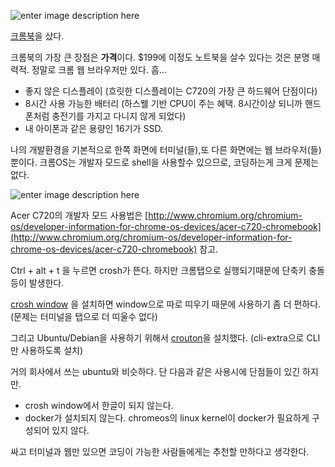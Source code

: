 <!-- Title: Chromebook for coding -->
<!-- Tags: chromeos -->
<!-- Created: 2014-01-06 -->
<!-- Updated: 2014-01-06 -->


![enter image description here][1]

[크롬북](http://www.theverge.com/2013/10/23/4948120/acer-c720-chromebook-review)을 샀다. 

크롬북의 가장 큰 장점은 **가격**이다. $199에 이정도 노트북을 살수 있다는 것은 분명 매력적.
정말로 크롬 웹 브라우저만 있다. 흠... 

- 좋지 않은 디스플레이 (흐릿한 디스플레이는 C720의 가장 큰 하드웨어 단점이다)  
- 8시간 사용 가능한 배터리 (하스웰 기반 CPU이 주는 혜택. 8시간이상 되니까 핸드폰처럼 충전기를 가지고 다니지 않게 되었다)
- 내 아이폰과 같은 용량인 16기가 SSD.

나의 개발환경을 기본적으로 한쪽 화면에 터미널(들),또 다른 화면에는 웹 브라우저(들)뿐이다. 크롬OS는 개발자 모드로 shell을 사용할수 있으므로, 코딩하는게 크게 문제는 없다. 

![enter image description here][2]

Acer C720의 개발자 모드 사용법은 [http://www.chromium.org/chromium-os/developer-information-for-chrome-os-devices/acer-c720-chromebook](http://www.chromium.org/chromium-os/developer-information-for-chrome-os-devices/acer-c720-chromebook) 참고.

Ctrl + alt + t 을 누르면 crosh가 뜬다. 하지만 크롬탭으로 실행되기때문에 단축키 충돌등이 발생한다. 

[crosh window](https://chrome.google.com/webstore/detail/crosh-window/nhbmpbdladcchdhkemlojfjdknjadhmh) 을 설치하면 window으로 따로 띠우기 때문에 사용하기 좀 더 편하다. (문제는 터미널을 탭으로 더 띠울수 없다)

그리고 Ubuntu/Debian을 사용하기 위해서 [crouton](https://github.com/dnschneid/crouton)을 설치했다. 
(cli-extra으로 CLI만 사용하도록 설치)

거의 회사에서 쓰는 ubuntu와 비슷하다. 단 다음과 같은 사용시에 단점들이 있긴 하지만.

- crosh window에서 한글이 되지 않는다. 
- docker가 설치되지 않는다. chromeos의 linux kernel이 docker가 필요하게 구성되어 있지 않다. 

싸고 터미널과 웹만 있으면 코딩이 가능한 사람들에게는 추천할 만하다고 생각한다. 


  [1]: https://fbcdn-sphotos-b-a.akamaihd.net/hphotos-ak-ash4/1509213_10152197112323647_1918159647_n.jpg
  [2]: https://fbcdn-sphotos-h-a.akamaihd.net/hphotos-ak-prn2/t1/1517671_10152197112378647_1643871268_n.jpg
